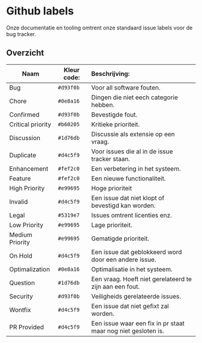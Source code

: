 # Github labels 

Onze documentatie en tooling omtrent onze standaard issue labels voor de bug tracker. 

## Overzicht

| Naam                  | Kleur code:   | Beschrijving:                                                 |
| --------------------- | ------------ | :------------------------------------------------------------- |
| Bug	                |   `#d93f0b`   | Voor all software fouten.                                     |
| Chore		            |	`#0e8a16`   | Dingen die niet eech categorie hebben.                        | 
| Confirmed             |	`#d93f0b`   | Bevestigde fout.                                              |
| Critical priority     | 	`#b60205`   | Kritieke prioriteit.                                          |
| Discussion	        |	`#1d76db`   | Discussie als extensie op een vraag.                          |
| Duplicate     	    |	`#d4c5f9`   | Voor issues die al in de issue tracker staan.                 |
| Enhancement           |	`#fef2c0`   | Een verbetering in het systeem.                               |
| Feature	            |	`#fef2c0`   | Een nieuwe functionaliteit.                                   |
| High Priority         |	`#e99695`   | Hoge prioriteit                                               |
| Invalid	            |	`#d4c5f9`   | Een issue dat niet klopt of bevestigd kan worden.             |
| Legal	                |	`#5319e7`   | Issues omtrent licenties enz.                                 |
| Low Priority	        |	`#e99695`   | Lage prioriteit.                                              |
| Medium Priority       |	`#e99695`   | Gematigde prioriteit.                                         |
| On Hold		        |	`#d4c5f9`   | Een issue dat geblokkeerd word door een andere issue.         |
| Optimalization	    |	`#0e8a16`   | Optimalisatie in het systeem.                                 |
| Question	            | 	`#1d76db`   | Een vraag. Hoeft niet gerelateerd te zijn aan een fout.       |
| Security	            |	`#d93f0b`   | Veiligheids gerelateerde issues.                              |
| Wontfix		        |	`#d4c5f9`   | Een issue dat niet gefixt zal worden.                         |
| PR Provided           |   `#d4c5f9`   | Een issue waar een fix in pr staat maar nog niet gesloten is. |